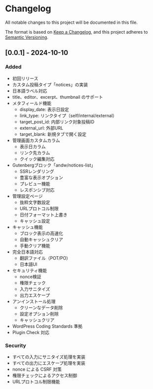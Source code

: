 # Changelog

All notable changes to this project will be documented in this file.

The format is based on [Keep a Changelog](https://keepachangelog.com/en/1.0.0/),
and this project adheres to [Semantic Versioning](https://semver.org/spec/v2.0.0.html).

## [0.0.1] - 2024-10-10

### Added
- 初回リリース
- カスタム投稿タイプ「notices」の実装
- 日本語ラベル対応
- title、editor、excerpt、thumbnail のサポート
- メタフィールド機能
  - display_date: 表示日設定
  - link_type: リンクタイプ（self/internal/external）
  - target_post_id: 内部リンク対象投稿ID
  - external_url: 外部URL
  - target_blank: 新規タブで開く設定
- 管理画面カスタムカラム
  - 表示日カラム
  - リンク先カラム
  - クイック編集対応
- Gutenbergブロック「andw/notices-list」
  - SSRレンダリング
  - 豊富な表示オプション
  - プレビュー機能
  - レスポンシブ対応
- 管理設定ページ
  - 抜粋文字数設定
  - URLプロトコル制限
  - 日付フォーマット上書き
  - キャッシュ設定
- キャッシュ機能
  - ブロック表示の高速化
  - 自動キャッシュクリア
  - 手動クリア機能
- 完全日本語対応
  - 翻訳ファイル（POT/PO）
  - 日本語UI
- セキュリティ機能
  - nonce検証
  - 権限チェック
  - 入力サニタイズ
  - 出力エスケープ
- アンインストール処理
  - クリーンなデータ削除
  - 設定オプション削除
  - キャッシュクリア
- WordPress Coding Standards 準拠
- Plugin Check 対応

### Security
- すべての入力にサニタイズ処理を実装
- すべての出力にエスケープ処理を実装
- nonce による CSRF 対策
- 権限チェックによるアクセス制御
- URLプロトコル制限機能